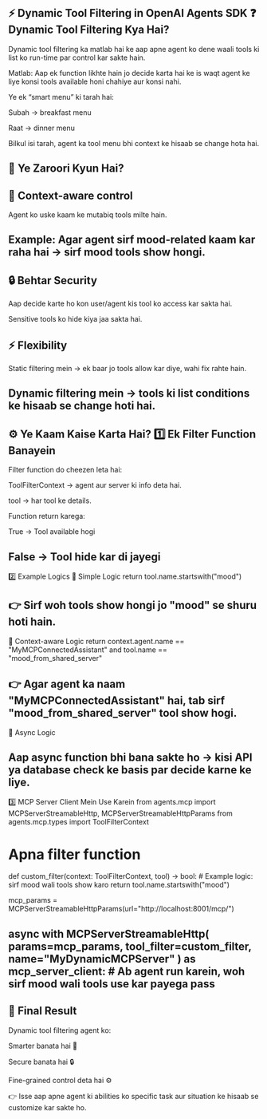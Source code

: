 ⚡ Dynamic Tool Filtering in OpenAI Agents SDK
❓ Dynamic Tool Filtering Kya Hai?
---
Dynamic tool filtering ka matlab hai ke aap apne agent ko dene waali tools ki list ko run-time par control kar sakte hain.

Matlab: Aap ek function likhte hain jo decide karta hai ke is waqt agent ke liye konsi tools available honi chahiye aur konsi nahi.

Ye ek “smart menu” ki tarah hai:

Subah → breakfast menu

Raat → dinner menu

Bilkul isi tarah, agent ka tool menu bhi context ke hisaab se change hota hai.

🔑 Ye Zaroori Kyun Hai?
---
🧠 Context-aware control
---
Agent ko uske kaam ke mutabiq tools milte hain.

Example: Agar agent sirf mood-related kaam kar raha hai → sirf mood tools show hongi.
---
🔒 Behtar Security
---
Aap decide karte ho kon user/agent kis tool ko access kar sakta hai.

Sensitive tools ko hide kiya jaa sakta hai.

⚡ Flexibility
---
Static filtering mein → ek baar jo tools allow kar diye, wahi fix rahte hain.

Dynamic filtering mein → tools ki list conditions ke hisaab se change hoti hai.
---
⚙️ Ye Kaam Kaise Karta Hai?
1️⃣ Ek Filter Function Banayein
---
Filter function do cheezen leta hai:

ToolFilterContext → agent aur server ki info deta hai.

tool → har tool ke details.

Function return karega:

True → Tool available hogi

False → Tool hide kar di jayegi
---
2️⃣ Example Logics
🔹 Simple Logic
return tool.name.startswith("mood")


👉 Sirf woh tools show hongi jo "mood" se shuru hoti hain.
---
🔹 Context-aware Logic
return context.agent.name == "MyMCPConnectedAssistant" and tool.name == "mood_from_shared_server"


👉 Agar agent ka naam "MyMCPConnectedAssistant" hai, tab sirf "mood_from_shared_server" tool show hogi.
---
🔹 Async Logic

Aap async function bhi bana sakte ho → kisi API ya database check ke basis par decide karne ke liye.
---
3️⃣ MCP Server Client Mein Use Karein
from agents.mcp import MCPServerStreamableHttp, MCPServerStreamableHttpParams
from agents.mcp.types import ToolFilterContext

# Apna filter function
def custom_filter(context: ToolFilterContext, tool) -> bool:
    # Example logic: sirf mood wali tools show karo
    return tool.name.startswith("mood")

mcp_params = MCPServerStreamableHttpParams(url="http://localhost:8001/mcp/")

async with MCPServerStreamableHttp(
    params=mcp_params,
    tool_filter=custom_filter,
    name="MyDynamicMCPServer"
) as mcp_server_client:
    # Ab agent run karein, woh sirf mood wali tools use kar payega
    pass
---
🎯 Final Result
---
Dynamic tool filtering agent ko:

Smarter banata hai 🧠

Secure banata hai 🔒

Fine-grained control deta hai ⚙️

👉 Isse aap apne agent ki abilities ko specific task aur situation ke hisaab se customize kar sakte ho.
